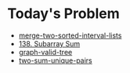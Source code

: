 # Today's Problem

- [merge-two-sorted-interval-lists](https://www.lintcode.com/problem/merge-two-sorted-interval-lists/)
- [138. Subarray Sum](https://www.lintcode.com/problem/subarray-sum)
- [graph-valid-tree](https://www.lintcode.com/problem/graph-valid-tree)
- [two-sum-unique-pairs](http://www.lintcode.com/problem/two-sum-unique-pairs)
